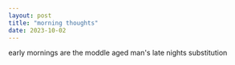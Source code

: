 ```yaml
---
layout: post
title: "morning thoughts"
date: 2023-10-02
---
```


early mornings are the moddle aged man's late nights substitution
